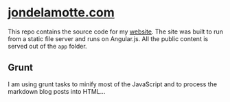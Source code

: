 # [jondelamotte.com](http://jondelamotte.com)

This repo contains the source code for my [website](http://jondelamotte.com). The site was built to run from a static file server and runs on Angular.js. All the public content is served out of the `app` folder.

## Grunt

I am using grunt tasks to minify most of the JavaScript and to process the markdown blog posts into HTML...